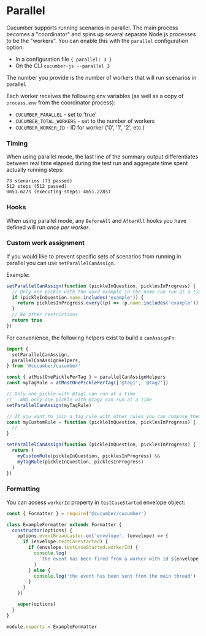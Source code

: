 # Parallel

Cucumber supports running scenarios in parallel. The main process becomes a "coordinator" and spins up several separate Node.js processes to be the "workers". You can enable this with the `parallel` configuration option:

- In a configuration file `{ parallel: 3 }`
- On the CLI `cucumber-js --parallel 3`

The number you provide is the number of workers that will run scenarios in parallel.

Each worker receives the following env variables (as well as a copy of `process.env` from the coordinator process):

- `CUCUMBER_PARALLEL` - set to 'true'
- `CUCUMBER_TOTAL_WORKERS` - set to the number of workers
- `CUCUMBER_WORKER_ID` - ID for worker ('0', '1', '2', etc.)

### Timing

When using parallel mode, the last line of the summary output differentiates between real time elapsed during the test run and aggregate time spent actually running steps:

```
73 scenarios (73 passed)
512 steps (512 passed)
0m51.627s (executing steps: 4m51.228s)
```

### Hooks

When using parallel mode, any `BeforeAll` and `AfterAll` hooks you have defined will run _once per worker_.

### Custom work assignment

If you would like to prevent specific sets of scenarios from running in parallel you can use `setParallelCanAssign`.

Example:

```javascript
setParallelCanAssign(function (pickleInQuestion, picklesInProgress) {
  // Only one pickle with the word example in the name can run at a time
  if (pickleInQuestion.name.includes('example')) {
    return picklesInProgress.every((p) => !p.name.includes('example'))
  }
  // No other restrictions
  return true
})
```

For convenience, the following helpers exist to build a `canAssignFn`:

```javascript
import {
  setParallelCanAssign,
  parallelCanAssignHelpers,
} from '@cucumber/cucumber'

const { atMostOnePicklePerTag } = parallelCanAssignHelpers
const myTagRule = atMostOnePicklePerTag(['@tag1', '@tag2'])

// Only one pickle with @tag1 can run at a time
//   AND only one pickle with @tag2 can run at a time
setParallelCanAssign(myTagRule)

// If you want to join a tag rule with other rules you can compose them like so:
const myCustomRule = function (pickleInQuestion, picklesInProgress) {
  // ...
}

setParallelCanAssign(function (pickleInQuestion, picklesInProgress) {
  return (
    myCustomRule(pickleInQuestion, picklesInProgress) &&
    myTagRule(pickleInQuestion, picklesInProgress)
  )
})
```

### Formatting

You can access `workerId` property in `testCaseStarted` envelope object:

```javascript
const { Formatter } = require('@cucumber/cucumber')

class ExampleFormatter extends Formatter {
  constructor(options) {
    options.eventBroadcaster.on('envelope', (envelope) => {
      if (envelope.testCaseStarted) {
        if (envelope.testCaseStarted.workerId) {
          console.log(
            `the event has been fired from a worker with id ${envelope.testCaseStarted.workerId}`
          )
        } else {
          console.log('the event has been sent from the main thread')
        }
      }
    })

    super(options)
  }
}

module.exports = ExampleFormatter
```
